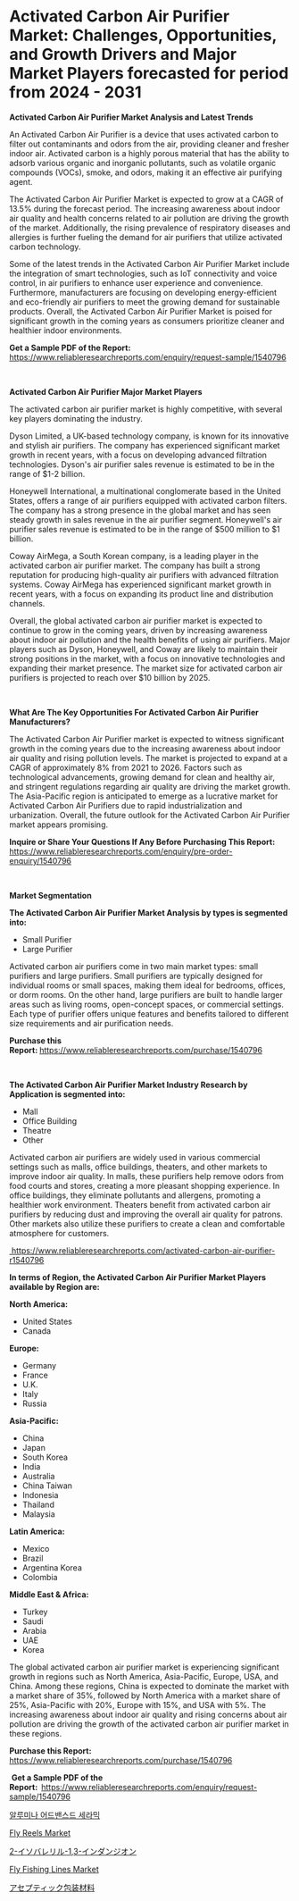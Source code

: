 <p><h1>Activated Carbon Air Purifier Market: Challenges, Opportunities, and Growth Drivers and Major Market Players forecasted for period from 2024 - 2031</h1></p><p><strong>Activated Carbon Air Purifier Market Analysis and Latest Trends</strong></p>
<p><p>An Activated Carbon Air Purifier is a device that uses activated carbon to filter out contaminants and odors from the air, providing cleaner and fresher indoor air. Activated carbon is a highly porous material that has the ability to adsorb various organic and inorganic pollutants, such as volatile organic compounds (VOCs), smoke, and odors, making it an effective air purifying agent.</p><p>The Activated Carbon Air Purifier Market is expected to grow at a CAGR of 13.5% during the forecast period. The increasing awareness about indoor air quality and health concerns related to air pollution are driving the growth of the market. Additionally, the rising prevalence of respiratory diseases and allergies is further fueling the demand for air purifiers that utilize activated carbon technology.</p><p>Some of the latest trends in the Activated Carbon Air Purifier Market include the integration of smart technologies, such as IoT connectivity and voice control, in air purifiers to enhance user experience and convenience. Furthermore, manufacturers are focusing on developing energy-efficient and eco-friendly air purifiers to meet the growing demand for sustainable products. Overall, the Activated Carbon Air Purifier Market is poised for significant growth in the coming years as consumers prioritize cleaner and healthier indoor environments.</p></p>
<p><strong>Get a Sample PDF of the Report:&nbsp;</strong> <a href="https://www.reliableresearchreports.com/enquiry/request-sample/1540796">https://www.reliableresearchreports.com/enquiry/request-sample/1540796</a></p>
<p>&nbsp;</p>
<p><strong>Activated Carbon Air Purifier Major Market Players</strong></p>
<p><p>The activated carbon air purifier market is highly competitive, with several key players dominating the industry. </p><p>Dyson Limited, a UK-based technology company, is known for its innovative and stylish air purifiers. The company has experienced significant market growth in recent years, with a focus on developing advanced filtration technologies. Dyson's air purifier sales revenue is estimated to be in the range of $1-2 billion.</p><p>Honeywell International, a multinational conglomerate based in the United States, offers a range of air purifiers equipped with activated carbon filters. The company has a strong presence in the global market and has seen steady growth in sales revenue in the air purifier segment. Honeywell's air purifier sales revenue is estimated to be in the range of $500 million to $1 billion.</p><p>Coway AirMega, a South Korean company, is a leading player in the activated carbon air purifier market. The company has built a strong reputation for producing high-quality air purifiers with advanced filtration systems. Coway AirMega has experienced significant market growth in recent years, with a focus on expanding its product line and distribution channels. </p><p>Overall, the global activated carbon air purifier market is expected to continue to grow in the coming years, driven by increasing awareness about indoor air pollution and the health benefits of using air purifiers. Major players such as Dyson, Honeywell, and Coway are likely to maintain their strong positions in the market, with a focus on innovative technologies and expanding their market presence. The market size for activated carbon air purifiers is projected to reach over $10 billion by 2025.</p></p>
<p>&nbsp;</p>
<p><strong>What Are The Key Opportunities For Activated Carbon Air Purifier Manufacturers?</strong></p>
<p><p>The Activated Carbon Air Purifier market is expected to witness significant growth in the coming years due to the increasing awareness about indoor air quality and rising pollution levels. The market is projected to expand at a CAGR of approximately 8% from 2021 to 2026. Factors such as technological advancements, growing demand for clean and healthy air, and stringent regulations regarding air quality are driving the market growth. The Asia-Pacific region is anticipated to emerge as a lucrative market for Activated Carbon Air Purifiers due to rapid industrialization and urbanization. Overall, the future outlook for the Activated Carbon Air Purifier market appears promising.</p></p>
<p><strong>Inquire or Share Your Questions If Any Before Purchasing This Report:</strong> <a href="https://www.reliableresearchreports.com/enquiry/pre-order-enquiry/1540796">https://www.reliableresearchreports.com/enquiry/pre-order-enquiry/1540796</a></p>
<p>&nbsp;</p>
<p><strong>Market Segmentation</strong></p>
<p><strong>The Activated Carbon Air Purifier Market Analysis by types is segmented into:</strong></p>
<p><ul><li>Small Purifier</li><li>Large Purifier</li></ul></p>
<p><p>Activated carbon air purifiers come in two main market types: small purifiers and large purifiers. Small purifiers are typically designed for individual rooms or small spaces, making them ideal for bedrooms, offices, or dorm rooms. On the other hand, large purifiers are built to handle larger areas such as living rooms, open-concept spaces, or commercial settings. Each type of purifier offers unique features and benefits tailored to different size requirements and air purification needs.</p></p>
<p><strong>Purchase this Report:&nbsp;</strong><a href="https://www.reliableresearchreports.com/purchase/1540796">https://www.reliableresearchreports.com/purchase/1540796</a></p>
<p>&nbsp;</p>
<p><strong>The Activated Carbon Air Purifier Market Industry Research by Application is segmented into:</strong></p>
<p><ul><li>Mall</li><li>Office Building</li><li>Theatre</li><li>Other</li></ul></p>
<p><p>Activated carbon air purifiers are widely used in various commercial settings such as malls, office buildings, theaters, and other markets to improve indoor air quality. In malls, these purifiers help remove odors from food courts and stores, creating a more pleasant shopping experience. In office buildings, they eliminate pollutants and allergens, promoting a healthier work environment. Theaters benefit from activated carbon air purifiers by reducing dust and improving the overall air quality for patrons. Other markets also utilize these purifiers to create a clean and comfortable atmosphere for customers.</p></p>
<p><a href="https://www.reliableresearchreports.com/activated-carbon-air-purifier-r1540796">&nbsp;https://www.reliableresearchreports.com/activated-carbon-air-purifier-r1540796</a></p>
<p><strong>In terms of Region, the Activated Carbon Air Purifier Market Players available by Region are:</strong></p>
<p>
    <p> <strong> North America: </strong>
        <ul>
            <li>United States</li>
            <li>Canada</li>
        </ul>
        </p> 
    <p> <strong> Europe: </strong>
        <ul>
            <li>Germany</li>
            <li>France</li>
            <li>U.K.</li>
            <li>Italy</li>
            <li>Russia</li>
        </ul>
        </p> 
    <p> <strong> Asia-Pacific: </strong>
        <ul>
            <li>China</li>
            <li>Japan</li>
            <li>South Korea</li>
            <li>India</li>
            <li>Australia</li>
            <li>China Taiwan</li>
            <li>Indonesia</li>
            <li>Thailand</li>
            <li>Malaysia</li>
        </ul>
        </p> 
    <p> <strong> Latin America: </strong>
        <ul>
            <li>Mexico</li>
            <li>Brazil</li>
            <li>Argentina Korea</li>
            <li>Colombia</li>
        </ul>
        </p> 
    <p> <strong> Middle East & Africa: </strong>
        <ul>
            <li>Turkey</li>
            <li>Saudi</li>
            <li>Arabia</li>
            <li>UAE</li>
            <li>Korea</li>
        </ul>
    </p>
    </p>
<p><p>The global activated carbon air purifier market is experiencing significant growth in regions such as North America, Asia-Pacific, Europe, USA, and China. Among these regions, China is expected to dominate the market with a market share of 35%, followed by North America with a market share of 25%, Asia-Pacific with 20%, Europe with 15%, and USA with 5%. The increasing awareness about indoor air quality and rising concerns about air pollution are driving the growth of the activated carbon air purifier market in these regions.</p></p>
<p><strong>Purchase this Report: </strong><a href="https://www.reliableresearchreports.com/purchase/1540796">https://www.reliableresearchreports.com/purchase/1540796</a></p>
<p>&nbsp;<strong>Get a Sample PDF of the Report:&nbsp;&nbsp;</strong><a href="https://www.reliableresearchreports.com/enquiry/request-sample/1540796">https://www.reliableresearchreports.com/enquiry/request-sample/1540796</a></p>
<p><strong></strong></p>
<p><p><a href="https://github.com/vsr06p4p49/Market-Research-Report-List-2/blob/main/6398476150787.md">알루미나 어드밴스드 세라믹</a></p><p><a href="https://github.com/niyotibauri9/Market-Research-Report-List-1/blob/main/fly-reels-market.md">Fly Reels Market</a></p><p><a href="https://github.com/adcxff01450218/Market-Research-Report-List-2/blob/main/7751036143041.md">2-イソバレリル-1,3-インダンジオン</a></p><p><a href="https://github.com/sofayahoo2023/Market-Research-Report-List-5/blob/main/fly-fishing-lines-market.md">Fly Fishing Lines Market</a></p><p><a href="https://github.com/ReyesKohler20231/Market-Research-Report-List-2/blob/main/7019438143042.md">アセプティック包装材料</a></p></p>